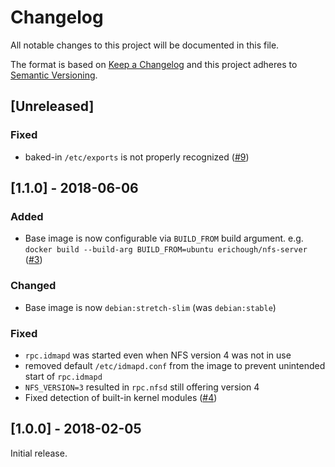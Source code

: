 # Changelog
All notable changes to this project will be documented in this file.

The format is based on [Keep a Changelog](http://keepachangelog.com/en/1.0.0/)
and this project adheres to [Semantic Versioning](http://semver.org/spec/v2.0.0.html).

## [Unreleased]

### Fixed

* baked-in `/etc/exports` is not properly recognized ([#9](https://github.com/ehough/docker-nfs-server/issues/9))

## [1.1.0] - 2018-06-06

### Added

* Base image is now configurable via `BUILD_FROM` build argument. e.g. `docker build --build-arg BUILD_FROM=ubuntu erichough/nfs-server` ([#3](https://github.com/ehough/docker-nfs-server/pull/3))

### Changed

* Base image is now `debian:stretch-slim` (was `debian:stable`)

### Fixed

* `rpc.idmapd` was started even when NFS version 4 was not in use
* removed default `/etc/idmapd.conf` from the image to prevent unintended start of `rpc.idmapd`
* `NFS_VERSION=3` resulted in `rpc.nfsd` still offering version 4
* Fixed detection of built-in kernel modules ([#4](https://github.com/ehough/docker-nfs-server/pull/4))

## [1.0.0] - 2018-02-05
Initial release.